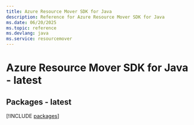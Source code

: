 ```yaml
---
title: Azure Resource Mover SDK for Java
description: Reference for Azure Resource Mover SDK for Java
ms.date: 06/20/2025
ms.topic: reference
ms.devlang: java
ms.service: resourcemover
---
```

# Azure Resource Mover SDK for Java - latest
## Packages - latest
[!INCLUDE [packages](resource-mover-index.md)]